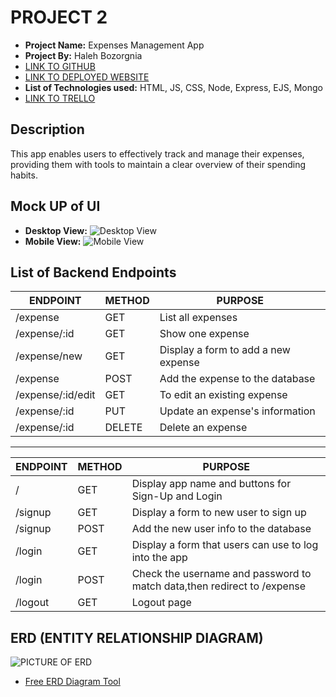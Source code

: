 # PROJECT 2

- **Project Name:**
  Expenses Management App
- **Project By:** Haleh Bozorgnia
- [LINK TO GITHUB](https://github.com/Haleh-Bozorgnia/project2)
- [LINK TO DEPLOYED WEBSITE](https://project2-wxqx.onrender.com)
- **List of Technologies used:** HTML, JS, CSS, Node, Express, EJS, Mongo
- [LINK TO TRELLO](https://trello.com/invite/b/60G0vBB5/ATTIa762dac619c14e022b48cdb85d8e7eeaFABF3319/project-2)

## Description

This app enables users to effectively track and manage their expenses, providing them with tools to maintain a clear overview of their spending habits.

## Mock UP of UI

- **Desktop View:**
![Desktop View](https://i.imgur.com/GfzcdIF.png)
- **Mobile View:**
![Mobile View](https://i.imgur.com/uGHEJ4i.png)

## List of Backend Endpoints

| ENDPOINT | METHOD | PURPOSE       |
| -------- | ------ | ------------- |
| /expense     | GET    | List all expenses |
| /expense/:id | GET    | Show one expense  |
|/expense/new|	GET	|Display a form to add a new expense
|/expense	|POST	|Add the expense to the database 
|/expense/:id/edit	|GET	|To edit an existing expense  
|/expense/:id	|PUT	|Update an expense's information 
|/expense/:id	|DELETE	|Delete an expense 
----------	--------	---------
| ENDPOINT | METHOD | PURPOSE       |
| -------- | ------ | ------------- |
|/	|GET	|Display app name and buttons for Sign-Up and Login
|/signup	|GET	|Display a form to new user to sign up 
|/signup	|POST	|Add the new user info to the database 
|/login	|GET	|Display a form that users can use to log into the app
|/login	|POST	|Check the username and password to match data,then redirect to /expense
|/logout	|GET	|Logout page 


## ERD (ENTITY RELATIONSHIP DIAGRAM)

![PICTURE OF ERD](https://i.imgur.com/JR3rMcV.png)
- [Free ERD Diagram Tool](https://dbdiagram.io/home)
